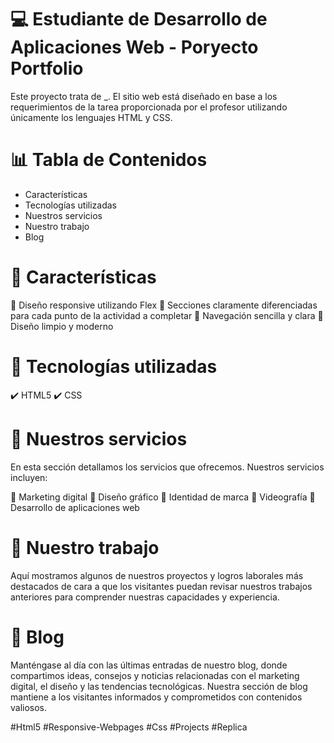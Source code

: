   <h1> </> 💻 Estudiante de Desarrollo de Aplicaciones Web - Poryecto Portfolio</h1>
Este proyecto trata de _. El sitio web está diseñado en base a los requerimientos de la tarea proporcionada por el profesor utilizando únicamente los lenguajes HTML y CSS.

<h1> 📊 Tabla de Contenidos </h1>
<ul>
  <li>Características</li>
  <li>Tecnologías utilizadas</li>
  <li>Nuestros servicios</li>
  <li>Nuestro trabajo</li>
  <li>Blog</li>
</ul>

<h1> 🎯 Características </h1>
🔹 Diseño responsive utilizando Flex 🔹 Secciones claramente diferenciadas para cada punto de la actividad a completar 🔹 Navegación sencilla y clara 🔹 Diseño limpio y moderno

<h1> 🚀 Tecnologías utilizadas </h1>
✔️ HTML5 ✔️ CSS 

<h1> 🔁 Nuestros servicios </h1>
En esta sección detallamos los servicios que ofrecemos. Nuestros servicios incluyen:

📌 Marketing digital 📌 Diseño gráfico 📌 Identidad de marca 📌 Videografía 📌 Desarrollo de aplicaciones web

<h1> 📝 Nuestro trabajo </h1>
Aquí mostramos algunos de nuestros proyectos y logros laborales más destacados de cara a que los visitantes puedan revisar nuestros trabajos anteriores para comprender nuestras capacidades y experiencia.

<h1> 📰 Blog </h1>
Manténgase al día con las últimas entradas de nuestro blog, donde compartimos ideas, consejos y noticias relacionadas con el marketing digital, el diseño y las tendencias tecnológicas. Nuestra sección de blog mantiene a los visitantes informados y comprometidos con contenidos valiosos.

#Html5 #Responsive-Webpages #Css #Projects #Replica
